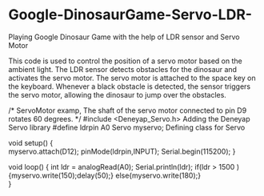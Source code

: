 # Google-DinosaurGame-Servo-LDR-
Playing Google Dinosaur Game with the help of LDR sensor and Servo Motor


This code is used to control the position of a servo motor based on the ambient light. The LDR sensor detects obstacles for the dinosaur and activates the servo motor. The servo motor is attached to the space key on the keyboard. Whenever a black obstacle is detected, the sensor triggers the servo motor, allowing the dinosaur to jump over the obstacles.

/*
  ServoMotor examp,
  The shaft of the servo motor connected to pin D9 rotates 60 degrees.
*/
#include <Deneyap_Servo.h>       Adding the Deneyap Servo library 
#define ldrpin A0
Servo myservo;                   Defining class for Servo

void setup() {  
  myservo.attach(D12);
  pinMode(ldrpin,INPUT);
  Serial.begin(115200);
}

void loop() {
  int ldr = analogRead(A0);
  Serial.println(ldr);
  if(ldr > 1500  ){myservo.write(150);delay(50);}
  else{myservo.write(180);}                     
}
